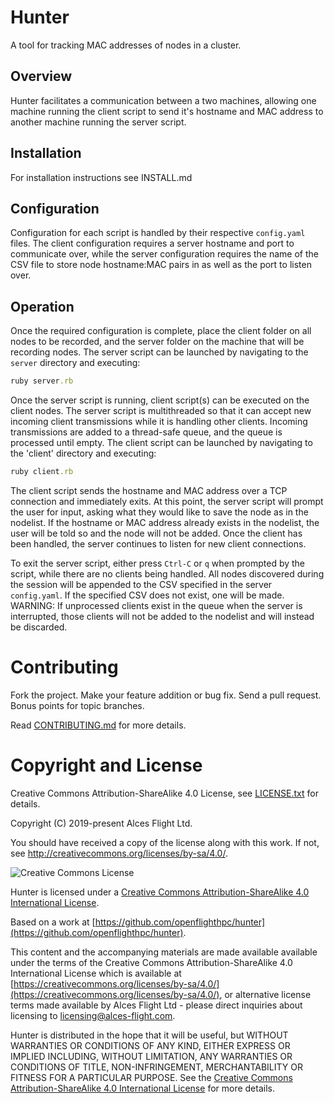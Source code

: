 # Hunter

A tool for tracking MAC addresses of nodes in a cluster.

## Overview

Hunter facilitates a communication between a two machines,
allowing one machine running the client script to send it's hostname
and MAC address to another machine running the server script.

## Installation

For installation instructions see INSTALL.md

## Configuration

Configuration for each script is handled by their respective `config.yaml`
files. The client configuration requires a server hostname and port
to communicate over, while the server configuration requires the
name of the CSV file to store node hostname:MAC pairs in as well as the port to listen over.

## Operation

Once the required configuration is complete, place the client folder on
all nodes to be recorded, and the server folder on the machine that will
be recording nodes.
The server script can be launched by navigating to the `server`
directory and executing:
```ruby
ruby server.rb
```
Once the server script is running, client script(s) can be executed on
the client nodes. The server script is multithreaded so that it can accept new incoming client transmissions while it is handling other clients. Incoming transmissions are added to a thread-safe queue, and the queue is processed until empty.
The client script can be launched by navigating to the 'client'
directory and executing:
```ruby
ruby client.rb
```
The client script sends the hostname and MAC address over a TCP
connection and immediately exits. At this point, the server script
will prompt the user for input, asking what they would like to
save the node as in the nodelist. If the hostname or MAC address already
exists in the nodelist, the user will be told so and the node will not
be added. Once the client has been handled, the server continues
to listen for new client connections.

To exit the server script, either press `Ctrl-C` or `q` when prompted
by the script, while there are no clients being handled. All nodes
discovered during the session will be appended to the CSV specified
in the server `config.yaml`. If the specified CSV does not exist,
one will be made. WARNING: If unprocessed clients exist in the queue when the server is interrupted, those clients will not be added to the nodelist and will instead be discarded.

# Contributing

Fork the project. Make your feature addition or bug fix. Send a pull
request. Bonus points for topic branches.

Read [CONTRIBUTING.md](CONTRIBUTING.md) for more details.

# Copyright and License

Creative Commons Attribution-ShareAlike 4.0 License, see [LICENSE.txt](LICENSE.txt) for details.

Copyright (C) 2019-present Alces Flight Ltd.

You should have received a copy of the license along with this work.
If not, see <http://creativecommons.org/licenses/by-sa/4.0/>.

![Creative Commons License](https://i.creativecommons.org/l/by-sa/4.0/88x31.png)

Hunter is licensed under a [Creative Commons Attribution-ShareAlike 4.0 International License](http://creativecommons.org/licenses/by-sa/4.0/).

Based on a work at [https://github.com/openflighthpc/hunter](https://github.com/openflighthpc/hunter).

This content and the accompanying materials are made available available
under the terms of the Creative Commons Attribution-ShareAlike 4.0
International License which is available at [https://creativecommons.org/licenses/by-sa/4.0/](https://creativecommons.org/licenses/by-sa/4.0/),
or alternative license terms made available by Alces Flight Ltd -
please direct inquiries about licensing to
[licensing@alces-flight.com](mailto:licensing@alces-flight.com).

Hunter is distributed in the hope that it will be useful, but
WITHOUT WARRANTIES OR CONDITIONS OF ANY KIND, EITHER EXPRESS OR
IMPLIED INCLUDING, WITHOUT LIMITATION, ANY WARRANTIES OR CONDITIONS OF
TITLE, NON-INFRINGEMENT, MERCHANTABILITY OR FITNESS FOR A PARTICULAR
PURPOSE. See the [Creative Commons Attribution-ShareAlike 4.0
International License](https://creativecommons.org/licenses/by-sa/4.0/) for more
details.
